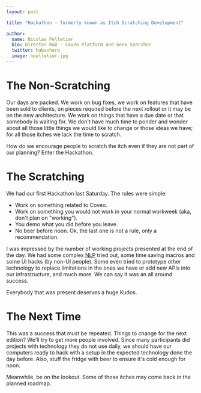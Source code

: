 ```yaml
---
layout: post

title: "Hackathon - formerly known as Itch Scratching Development"

author:
  name: Nicolas Pelletier
  bio: Director R&D - Coveo Platform and Geek Searcher
  twitter: habanhero
  image: npelletier.jpg
---
```


 
The Non-Scratching
==================
 
Our days are packed. We work on bug fixes, we work on features that have been sold to clients, on pieces required before the next rollout or it may be on the new architecture. We work on things that have a due date or that somebody is waiting for. We don't have much time to ponder and wonder about all those little things we would like to change or those ideas we have; for all those itches we lack the time to scratch.
 
How do we encourage people to scratch the itch even if they are not part of our planning? Enter the Hackathon.
<!-- more --> 
 
The Scratching
==============
 
We had our first Hackathon last Saturday. The rules were simple: 
* Work on something related to Coveo. 
* Work on something you would not work in your normal workweek (aka, don't plan on "working"). 
* You demo what you did before you leave.
* No beer before noon. 
Ok, the last one is not a rule, only a recommendation.
 
I was impressed by the number of working projects presented at the end of the day. We had some complex [NLP](http://en.wikipedia.org/wiki/Natural_language_processing)  tried out, some time saving macros and some UI hacks (by non-UI people). Some even tried to prototype other technology to replace limitations in the ones we have or add new APIs into our infrastructure, and much more. We can say it was an all around success.
 
Everybody that was present deserves a huge Kudos.
 
The Next Time
=============
 
This was a success that must be repeated. Things to change for the next edition? We'll try to get more people involved. Since many participants did projects with technology they do not use daily, we should have our computers ready to hack with a setup in the expected technology done the day before. Also, stuff the fridge with beer to ensure it's cold enough for noon.
 
Meanwhile, be on the lookout. Some of those itches may come back in the planned roadmap.


